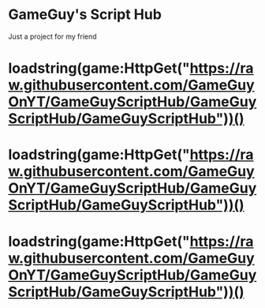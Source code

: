 # GameGuy's Script Hub
Just a project for my friend
# loadstring(game:HttpGet("https://raw.githubusercontent.com/GameGuyOnYT/GameGuyScriptHub/GameGuyScriptHub/GameGuyScriptHub"))()
# loadstring(game:HttpGet("https://raw.githubusercontent.com/GameGuyOnYT/GameGuyScriptHub/GameGuyScriptHub/GameGuyScriptHub"))()
# loadstring(game:HttpGet("https://raw.githubusercontent.com/GameGuyOnYT/GameGuyScriptHub/GameGuyScriptHub/GameGuyScriptHub"))()
